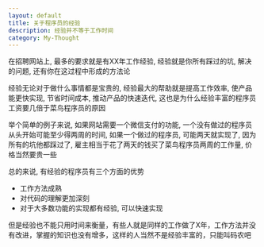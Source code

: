 ```yaml
---
layout: default
title: 关于程序员的经验
description: 经验并不等于工作时间
category: My-Thought
---
```


在招聘网站上, 最多的要求就是有XX年工作经验, 经验就是你所有踩过的坑, 解决的问题, 还有你在这过程中形成的方法论

经验无论对于做什么事情都是宝贵的, 经验最大的帮助就是提高工作效率, 使产品能更快实现, 节省时间成本, 推动产品的快速迭代, 这也是为什么经验丰富的程序员工资要几倍于菜鸟程序员的原因

举个简单的例子来说, 如果网站需要一个微信支付的功能, 一个没有做过的程序员从头开始可能至少得两周的时间, 如果一个做过的程序员, 
可能两天就实现了, 因为所有的坑他都踩过了, 雇主相当于花了两天的钱买了菜鸟程序员两周的工作量, 价格当然要贵一些

总的来说, 有经验的程序员有三个方面的优势

* 工作方法成熟
* 对代码的理解更加深刻
* 对于大多数功能的实现都有经验, 可以快速实现

但是经验也不能只用时间来衡量，有些人就是同样的工作做了X年，工作方法并没有改进，掌握的知识也没有增多，这样的人当然不是经验丰富的，只能叫码农吧
